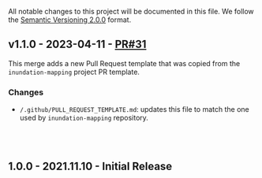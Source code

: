 All notable changes to this project will be documented in this file.
We follow the [Semantic Versioning 2.0.0](http://semver.org/) format.



## v1.1.0 - 2023-04-11 - [PR#31](https://github.com/NOAA-OWP/ras2fim/pull/31)

This merge adds a new Pull Request template that was copied from the `inundation-mapping` project PR template.

### Changes
- `/.github/PULL_REQUEST_TEMPLATE.md`: updates this file to match the one used by `inundation-mapping` repository.

<br/><br/>


## 1.0.0 - 2021.11.10 - Initial Release
